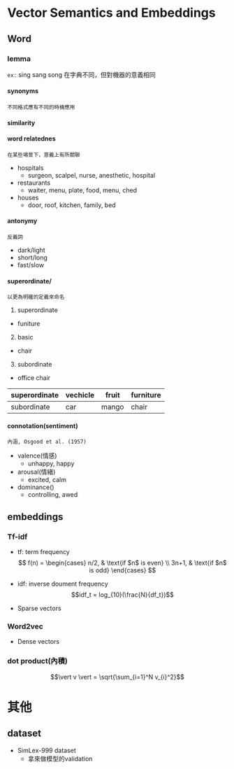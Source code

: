 # Vector Semantics and Embeddings

## Word
### lemma
`ex:` sing sang song 在字典不同，但對機器的意義相同

#### synonyms
`不同格式應有不同的時機應用`

#### similarity

#### word relatednes
`在某些場景下，意義上有所關聯`

* hospitals
  - surgeon, scalpel, nurse, anesthetic, hospital
* restaurants
  - waiter, menu, plate, food, menu, ched
* houses
  - door, roof, kitchen, family, bed

#### antonymy
`反義詞`

* dark/light
* short/long
* fast/slow

#### superordinate/
`以更為明確的定義來命名`
1. superordinate
  - funiture
2. basic
  - chair
3. subordinate
  - office chair

superordinate|vechicle|fruit|furniture
---|---|---|---
subordinate|car|mango|chair

#### connotation(sentiment)
`內涵, Osgood et al. (1957)`

* valence(情感)
  - unhappy, happy  
* arousal(情緒)
  - excited, calm
* dominance()
  - controlling, awed

## embeddings
### Tf-idf
* tf: term frequency  
$$
        f(n) =
        \begin{cases}
        n/2,  & \text{if $n$ is even} \\
        3n+1, & \text{if $n$ is odd}
        \end{cases}
$$

* idf: inverse doument frequency  
$$idf_t = log_{10}(\frac{N}{df_t})$$

* Sparse vectors

### Word2vec
* Dense vectors

### dot product(內積)

$$\vert v \vert = \sqrt{\sum_{i=1}^N v_{i}^2}$$

# 其他
## dataset
* SimLex-999 dataset
  * 拿來做模型的validation
